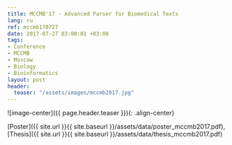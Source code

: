 ```yaml
---
title: MCCMB'17 - Advanced Parser for Biomedical Texts
lang: ru
ref: mccmb170727
date: 2017-07-27 03:00:01 +03:00
tags:
- Conference
- MCCMB
- Moscow
- Biology
- Bioinformatics
layout: post
header:
  teaser: "/assets/images/mccmb2017.jpg"
---
```


![image-center]({{ page.header.teaser }}){: .align-center}

[Poster]({{ site.url }}{{ site.baseurl }}/assets/data/poster_mccmb2017.pdf), [Thesis]({{ site.url }}{{ site.baseurl }}/assets/data/thesis_mccmb2017.pdf)
